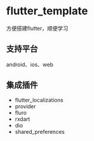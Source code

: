 # flutter_template

方便搭建flutter，顺便学习

## 支持平台

android、ios、web

## 集成插件

- flutter_localizations
- provider
- fluro
- rxdart
- dio
- shared_preferences
